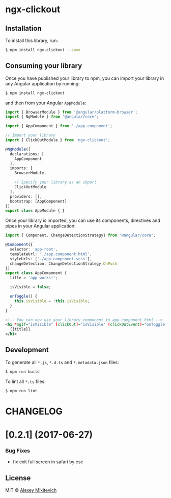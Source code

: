 # ngx-clickout

## Installation

To install this library, run:

```bash
$ npm install ngx-clickout --save
```

## Consuming your library

Once you have published your library to npm, you can import your library in any Angular application by running:

```bash
$ npm install ngx-clickout
```

and then from your Angular `AppModule`:

```typescript
import { BrowserModule } from '@angular/platform-browser';
import { NgModule } from '@angular/core';

import { AppComponent } from './app.component';

// Import your library
import { ClickOutModule } from 'ngx-clickout';

@NgModule({
  declarations: [
    AppComponent
  ],
  imports: [
    BrowserModule,

    // Specify your library as an import
    ClickOutModule
  ],
  providers: [],
  bootstrap: [AppComponent]
})
export class AppModule { }
```

Once your library is imported, you can use its components, directives and pipes in your Angular application:

```typescript
import { Component, ChangeDetectionStrategy} from '@angular/core';

@Component({
  selector: 'app-root',
  templateUrl: './app.component.html',
  styleUrls: ['./app.component.scss'],
  changeDetection: ChangeDetectionStrategy.OnPush
})
export class AppComponent {
  title = 'app works!';

  isVisible = false;

  onToggle() {
    this.isVisible = !this.isVisible;
  }
}


```

```xml
<!-- You can now use your library component in app.component.html -->
<h1 *ngIf="isVisible" [clickOut]="isVisible" (clickOutEvent)="onToggle()">
  {{title}}
</h1>
```

## Development

To generate all `*.js`, `*.d.ts` and `*.metadata.json` files:

```bash
$ npm run build
```

To lint all `*.ts` files:

```bash
$ npm run lint
```

# CHANGELOG 

<a name="0.2.1"></a>
# [0.2.1] (2017-06-27)


### Bug Fixes
* fix exit full screen in safari by esc

## License

MIT © [Alexey Mikitevich](mailto:alekseymikitevich@gmail.com)
